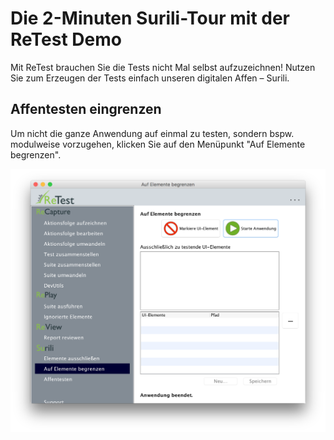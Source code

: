 Die 2-Minuten Surili-Tour mit der ReTest Demo
=============================================

Mit ReTest brauchen Sie die Tests nicht Mal selbst aufzuzeichnen! Nutzen Sie zum Erzeugen der Tests einfach unseren digitalen Affen – Surili.

Affentesten eingrenzen
----------------------

Um nicht die ganze Anwendung auf einmal zu testen, sondern bspw. modulweise vorzugehen, klicken Sie auf den Menüpunkt "Auf Elemente begrenzen".

![ReTest Ansicht 'Whitelisting'](2-min-surili-demo-tutorial-1.png)
